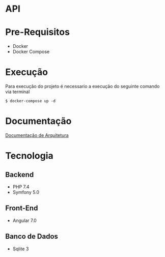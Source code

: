 # API

# Pre-Requisitos

- Docker
- Docker Compose

# Execução
Para execução do projeto é necessario a execução do seguinte comando via terminal

```
$ docker-compose up -d
```

# Documentação
	
[Documentação de Arquitetura](api/docs/DAS.md)

# Tecnologia
## Backend
- PHP 7.4 
- Symfony 5.0

## Front-End
- Angular 7.0

## Banco de Dados 
- Sqlite 3
